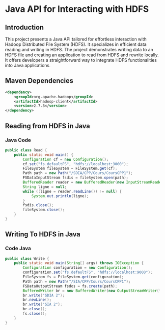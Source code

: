 # Java API for Interacting with HDFS
## Introduction
This project presents a Java API tailored for effortless interaction with Hadoop Distributed File System (HDFS). It specializes in efficient data reading and writing in HDFS. The project demonstrates writing data to an HDFS file and creating an application to read from HDFS and rewrite locally. It offers developers a straightforward way to integrate HDFS functionalities into Java applications.

## Maven Dependencies
```xml
<dependency>
    <groupId>org.apache.hadoop</groupId>
    <artifactId>hadoop-client</artifactId>
    <version>2.7.3</version>
</dependency>
```

## Reading from HDFS in Java

### Java Code

```java
public class Read {
    public static void main() {
        Configuration cf = new Configuration();
        cf.set("fs.defaultFS", "hdfs://localhost:9000");
        FileSystem fileSystem = FileSystem.get(cf);
        Path path = new Path("/SDIA/CPP/Cours/CoursCPP1");
        FSDataInputStream fsdis = fileSystem.open(path);
        BufferedReader reader = new BufferedReader(new InputStreamReader(fsdis, StandardCharsets.UTF_8));
        String ligne = null;
        while ((ligne = reader.readLine()) != null) {
            System.out.println(ligne);
        }
        fsdis.close();
        fileSystem.close();
    }
}
```


## Writing To HDFS in Java

### Code Java
```java
public class Write {
    public static void main(String[] args) throws IOException {
        Configuration configuration = new Configuration();
        configuration.set("fs.defaultFS", "hdfs://localhost:9000");
        FileSystem fs = FileSystem.get(configuration);
        Path path = new Path("/SIA/CPP/Cours/CoursCPP1");
        FSDataOutputStream fsdos = fs.create(path);
        BufferedWriter br = new BufferedWriter(new OutputStreamWriter(fsdos, StandardCharsets.UTF_8));
        br.write("SDIA 2");
        br.newLine();
        br.write("SIA 2");
        br.close();
        fs.close();
    }
}
```